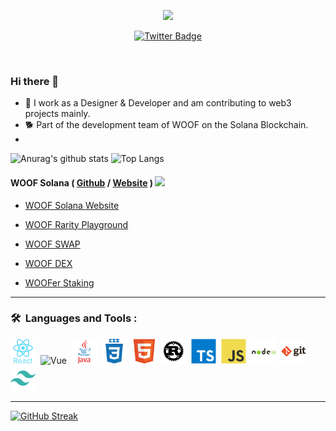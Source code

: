 <p align="center"><img src="https://images-ext-2.discordapp.net/external/tB5QAgTwqqW_TuAWM_FE2tqTdX4lBngDdx16OI6omys/https/media.discordapp.net/attachments/945872969845063730/962815619449913364/skelly_shadow.gif" width="150"/>
<p align="center">
<a href="https://twitter.com/0xNyk">  <img src="https://img.shields.io/badge/Twitter-blue?style=for-the-badge&logo=twitter&logoColor=white" alt="Twitter Badge"/></a>
</p>
<p align="center"><img src="https://komarev.com/ghpvc/?username=0xNyk&style=flat-square&color=blue" alt=""></p>

### Hi there 👋

- 🔭 I work as a Designer & Developer and am contributing to web3 projects mainly.
- 🐕 Part of the development team of WOOF on the Solana Blockchain. 
- 
![Anurag's github stats](https://github-readme-stats.vercel.app/api?username=0xNyk&theme=tokyonight)
![Top Langs](https://github-readme-stats.vercel.app/api/top-langs/?username=0xNyk&theme=tokyonight)




#### WOOF Solana ( [Github](https://github.com/WoofSolana) / [Website](https://woofsolana.io) ) <a href="https://twitter.com/WoofSolana">  <img src="https://img.shields.io/twitter/follow/woofsolana?style=social"></a>

- [WOOF Solana Website](https://woofsolana.io/) 

- [WOOF Rarity Playground](https://playground.woofsolana.io/) 

- [WOOF SWAP](https://swap.woofsolana.io)

- [WOOF DEX](https://dex.woofsolana.io)

- [WOOFer Staking](https://stake.woofsolana.io)

---

### 🛠 &nbsp;Languages and Tools :

<p>
<img src="https://github.com/devicons/devicon/blob/master/icons/react/react-original-wordmark.svg" title="React" alt="React" width="40" height="40"/>&nbsp;
  <img src="https://cdn.jsdelivr.net/gh/devicons/devicon/icons/vuejs/vuejs-original-wordmark.svg" title="Vue" alt="Vue" width="40" height="40"/>&nbsp;
<img src="https://github.com/devicons/devicon/blob/master/icons/java/java-original-wordmark.svg" title="Java" alt="Java" width="40" height="40"/>&nbsp;
<img src="https://github.com/devicons/devicon/blob/master/icons/css3/css3-plain-wordmark.svg"  title="CSS3" alt="CSS" width="40" height="40"/>&nbsp;
<img src="https://github.com/devicons/devicon/blob/master/icons/html5/html5-original.svg" title="HTML5" alt="HTML" width="40" height="40"/>&nbsp;
<img src="https://github.com/devicons/devicon/blob/master/icons/rust/rust-plain.svg" title="Rust" alt="Rust" width="40" height="40"/>&nbsp;
<img src="https://github.com/devicons/devicon/blob/master/icons/typescript/typescript-original.svg" title="Typescript" alt="Typrscript" width="40" height="40"/>&nbsp;
<img src="https://github.com/devicons/devicon/blob/master/icons/javascript/javascript-original.svg" title="JavaScript" alt="JavaScript" width="40" height="40"/>&nbsp;
<img src="https://github.com/devicons/devicon/blob/master/icons/nodejs/nodejs-original-wordmark.svg" title="NodeJS" alt="NodeJS" width="40" height="40"/>&nbsp;
<img src="https://github.com/devicons/devicon/blob/master/icons/git/git-original-wordmark.svg" title="Git" alt="Git" width="40" height="40"/>&nbsp;
<img src="https://github.com/devicons/devicon/blob/master/icons/tailwindcss/tailwindcss-plain.svg" title="Tailwind" alt="Tailwind" width="40" height="40"/>&nbsp;
</p>

---


[![GitHub Streak](https://github-readme-streak-stats.herokuapp.com/?user=0xNyk&theme=dark)](https://git.io/streak-stats)
